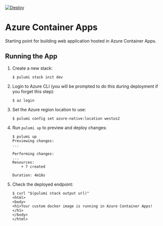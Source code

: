 [![Deploy](https://get.pulumi.com/new/button.svg)](https://app.pulumi.com/new?template=https://github.com/pulumi/examples/blob/master/azure-go-containerapps/README.md)

# Azure Container Apps

Starting point for building web application hosted in Azure Container Apps.

## Running the App

1.  Create a new stack:

    ```
    $ pulumi stack init dev
    ```

1.  Login to Azure CLI (you will be prompted to do this during deployment if you forget this step):

    ```
    $ az login
    ```
   
1. Set the Azure region location to use:
    
    ```
    $ pulumi config set azure-native:location westus2
    ```

1.  Run `pulumi up` to preview and deploy changes:

    ```
    $ pulumi up
    Previewing changes:
    ...

    Performing changes:
    ...
    Resources:
        + 7 created

    Duration: 4m18s
    ```

1. Check the deployed endpoint:

    ```
    $ curl "$(pulumi stack output url)"
    <html>
    <body>
    <h1>Your custom docker image is running in Azure Container Apps!</h1>
    </body>
    </html>
    ```
